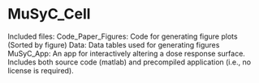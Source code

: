 # MuSyC_Cell
Included files:
Code_Paper_Figures:
	Code for generating figure plots (Sorted by figure)
Data:
	Data tables used for generating figures
MuSyC_App:
	An app for interactively altering a dose response surface.  Includes both source code (matlab) and precompiled application (i.e., no license is required).


